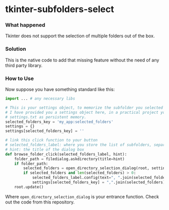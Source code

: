 # tkinter-subfolders-select

### What happened

Tkinter does not support the selection of multiple folders out of the box. 


### Solution

This is the native code to add that missing feature without the need of any third party library.


### How to Use

Now suppose you have something standard like this:


```python
import ... # any necessary libs

# This is your settings object, to memorize the subfolder you selected last time
# I have provided you a settings object here, in a practical project you can write your settings into a 
# settings.txt as persistent memory.
selected_folders_key = 'my_app:selected_folders'
settings = {} 
settings[selected_folders_key] = ''

# link this click function to your button
# selected_folders_label: where you store the list of subfolders, separated by commas
# hint: the title of the dialog box
def browse_folder_click(selected_folders_label, hint):
    folder_path = filedialog.askdirectory(title=hint)
    if folder_path:
        selected_folders = open_directory_selection_dialog(root, settings, selected_folders_key, folder_path)
        if selected_folders and len(selected_folders) > 0:
            selected_folders_label.config(text=", ".join(selected_folders))
            settings[selected_folders_key] = ",".join(selected_folders)
    root.update()
```

Where `open_directory_selection_dialog` is your entrance function. Check out the code from this repository.
